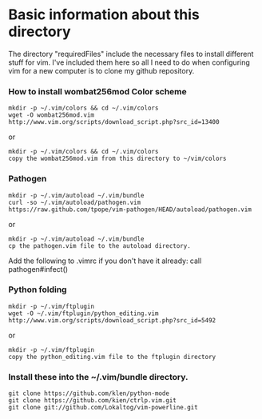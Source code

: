 Basic information about this directory
======================================
The directory "requiredFiles" include the necessary files
to install different stuff for vim. I've included
them here so all I need to do when configuring vim for a
new computer is to clone my github repository.

### How to install wombat256mod Color scheme
    mkdir -p ~/.vim/colors && cd ~/.vim/colors
    wget -O wombat256mod.vim http://www.vim.org/scripts/download_script.php?src_id=13400

or

    mkdir -p ~/.vim/colors && cd ~/.vim/colors
    copy the wombat256mod.vim from this directory to ~/vim/colors

### Pathogen
    mkdir -p ~/.vim/autoload ~/.vim/bundle
    curl -so ~/.vim/autoload/pathogen.vim https://raw.github.com/tpope/vim-pathogen/HEAD/autoload/pathogen.vim

or

    mkdir -p ~/.vim/autoload ~/.vim/bundle
    cp the pathogen.vim file to the autoload directory.

Add the following to .vimrc if you don't have it already:
call pathogen#infect()

### Python folding
    mkdir -p ~/.vim/ftplugin
    wget -O ~/.vim/ftplugin/python_editing.vim http://www.vim.org/scripts/download_script.php?src_id=5492

or

    mkdir -p ~/.vim/ftplugin
    copy the python_editing.vim file to the ftplugin directory


### Install these into the ~/.vim/bundle directory.
    
    git clone https://github.com/klen/python-mode
    git clone https://github.com/kien/ctrlp.vim.git
    git clone git://github.com/Lokaltog/vim-powerline.git
